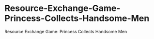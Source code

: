 # Resource-Exchange-Game-Princess-Collects-Handsome-Men
Resource Exchange Game: Princess Collects Handsome Men
